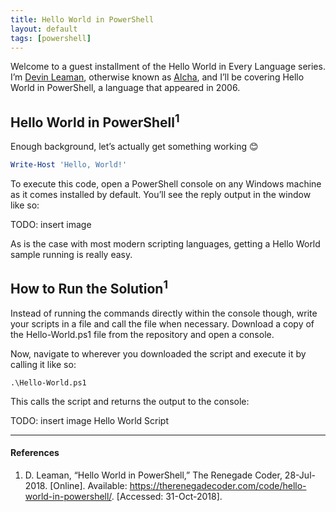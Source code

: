 ```yaml
---
title: Hello World in PowerShell
layout: default
tags: [powershell]
---
```


Welcome to a guest installment of the Hello World in Every Language series.
I’m [Devin Leaman][1], otherwise known as [Alcha][2], and I’ll be covering Hello World
in PowerShell, a language that appeared in 2006.

## Hello World in PowerShell<sup>1</sup>

Enough background, let’s actually get something working 😊

```powershell
Write-Host 'Hello, World!'
```

To execute this code, open a PowerShell console on any Windows machine as it
comes installed by default. You’ll see the reply output in the window like so:

TODO: insert image <Hello World Console>

As is the case with most modern scripting languages, getting a Hello World
sample running is really easy.

## How to Run the Solution<sup>1</sup>

Instead of running the commands directly within the console though, write your
scripts in a file and call the file when necessary. Download a copy of the
Hello-World.ps1 file from the repository and open a console.

Now, navigate to wherever you downloaded the script and execute it by calling
it like so:

```console
.\Hello-World.ps1
```

This calls the script and returns the output to the console:

TODO: insert image Hello World Script

---

#### References

1. D. Leaman, “Hello World in PowerShell,” The Renegade Coder, 28-Jul-2018.
  [Online]. Available: https://therenegadecoder.com/code/hello-world-in-powershell/.
  [Accessed: 31-Oct-2018].

[1]: https://github.com/alcha
[2]: https://dev.to/alcha
